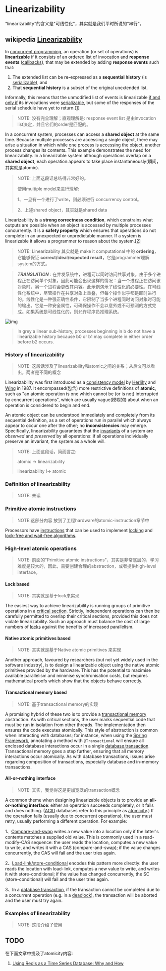 # Linearizability

"linearizability"的含义是"可线性化"，其实就是我们平时所说的"串行"。

## wikipedia [Linearizability](https://en.wikipedia.org/wiki/Linearizability)

In [concurrent programming](https://en.wikipedia.org/wiki/Concurrent_programming), an operation (or set of operations) is **linearizable** if it consists of an ordered list of invocation and **response events** ([callbacks](https://en.wikipedia.org/wiki/Callbacks)), that may be extended by adding **response events** such that:

1. The extended list can be re-expressed as a **sequential history** (is [serializable](https://en.wikipedia.org/wiki/Serializability)), and
2. That **sequential history** is a subset of the original unextended list.

Informally, this means that the unmodified list of events is linearizable [if and only if](https://en.wikipedia.org/wiki/If_and_only_if) its invocations were [serializable](https://en.wikipedia.org/wiki/Serializability), but some of the responses of the serial schedule have yet to return.[[1\]](https://en.wikipedia.org/wiki/Linearizability#cite_note-:0-1)

> NOTE: 没有完全理解；直观理解是: response event list 是由invocation list决定，并且它们的order是匹配的。

In a concurrent system, processes can access a **shared object** at the same time. Because multiple processes are accessing a single object, there may arise a situation in which while one process is accessing the object, another process changes its contents. This example demonstrates the need for linearizability. In a linearizable system although operations overlap on a **shared object**, each operation appears to take place instantaneously(瞬间，其实就是atomic). 

> NOTE: 上面这段话总结得非常好的。
>
> 使用multiple model来进行理解: 
>
> 1、一旦有一个进行了write，则必须进行 concurrency control。
>
> 2、上述shared object，其实就是shared data

Linearizability is a **strong correctness condition**, which constrains what outputs are possible when an object is accessed by multiple processes concurrently. It is a **safety property** which ensures that operations do not complete in an unexpected or unpredictable manner. If a system is linearizable it allows a programmer to reason about the system.[[2\]](https://en.wikipedia.org/wiki/Linearizability#cite_note-2)

> NOTE: Linearizability 其实就是 make it  computational 中的 **ordering**，它能够保证 **correct/ideal/expected result**，它是programmer理解system的方式。



> ***TRANSLATION*** : 在并发系统中，进程可以同时访问共享对象。由于多个进程正在访问单个对象，因此可能会出现这样的情况：当一个进程正在访问该对象时，另一个进程会更改其内容。此示例演示了线性化的必要性。在可线性化系统中，尽管操作在共享对象上重叠，但每个操作似乎都是即时进行的。线性化是一种强正确性条件，它限制了当多个进程同时访问对象时可能的输出。它是一种安全属性，可确保操作不会以意外或不可预测的方式完成。如果系统是可线性化的，则允许程序员推理系统。





![img](https://upload.wikimedia.org/wikipedia/commons/thumb/c/c3/Linearlizable_Process.svg/220px-Linearlizable_Process.svg.png)





> In grey a linear sub-history, processes beginning in b do not have a linearizable history because b0 or b1 may complete in either order before b2 occurs.





### History of linearizability

> NOTE: 这段话涉及了linearizability和atomic之间的关系；从后文可以看出，两者是不同的概念

Linearizability was first introduced as a [consistency model](https://en.wikipedia.org/wiki/Consistency_model) by [Herlihy](https://en.wikipedia.org/wiki/Maurice_Herlihy) and [Wing](https://en.wikipedia.org/wiki/Jeannette_Wing) in 1987. It encompassed(包含) more restrictive definitions of **atomic**, such as "an atomic operation is one which cannot be (or is not) interrupted by concurrent operations", which are usually vague(模糊的) about when an operation is considered to begin and end.

An atomic object can be understood immediately and completely from its sequential definition, as a set of operations run in parallel which always appear to occur one after the other; no **inconsistencies** may emerge. Specifically, linearizability guarantees that the [invariants](https://en.wikipedia.org/wiki/Invariant_(computer_science)) of a system are *observed* and *preserved* by all operations: if all operations individually preserve an invariant, the system as a whole will.

> NOTE: 上面这段话，简而言之:
>
> atomic -> linearizability
>
> linearizability !-> atomic 
>
> 

### Definition of linearizability

> NOTE: 未读

### Primitive atomic instructions

> NOTE:这部分内容 放到了工程hardware的atomic-instruction章节中

Processors have [instructions](http://en.wiki.sxisa.org/wiki/Instruction_(computer_science)) that can be used to implement [locking](http://en.wiki.sxisa.org/wiki/Lock_(computer_science)) and [lock-free and wait-free algorithms](http://en.wiki.sxisa.org/wiki/Lock-free_and_wait-free_algorithms). 

### High-level atomic operations

> NOTE: 前面的"Primitive atomic instructions"，其实是非常底层的，学习难度是较大的，因此，需要创建合理的abstraction，或者提供high-level interface。

#### Lock based

> NOTE: 其实就是基于lock来实现

The easiest way to achieve linearizability is running groups of primitive operations in a [critical section](http://en.wiki.sxisa.org/wiki/Critical_section). Strictly, independent operations can then be carefully permitted to overlap their critical sections, provided this does not violate linearizability. Such an approach must balance the cost of large numbers of [locks](http://en.wiki.sxisa.org/wiki/Lock_(computer_science)) against the benefits of increased parallelism.

#### Native atomic primitives based

> NOTE: 其实就是基于Native atomic primitives 来实现

Another approach, favoured by researchers (but not yet widely used in the software industry), is to design a linearizable object using the native atomic primitives provided by the hardware. This has the potential to maximise available parallelism and minimise synchronisation costs, but requires mathematical proofs which show that the objects behave correctly.

#### Transactional memory based

> NOTE: 基于transactional memory的实现

A promising hybrid of these two is to provide a [transactional memory](http://en.wiki.sxisa.org/wiki/Transactional_memory) abstraction. As with critical sections, the user marks sequential code that must be run in isolation from other threads. The implementation then ensures the code executes atomically. This style of abstraction is common when interacting with databases; for instance, when using the [Spring Framework](http://en.wiki.sxisa.org/wiki/Spring_Framework), annotating a method with `@Transactional` will ensure all enclosed database interactions occur in a single [database transaction](http://en.wiki.sxisa.org/wiki/Database_transaction). Transactional memory goes a step further, ensuring that all memory interactions occur atomically. As with database transactions, issues arise regarding composition of transactions, especially database and in-memory transactions.

#### All-or-nothing interface

> NOTE: 其实，我觉得这是更加宽泛的transaction概念

A common theme when designing linearizable objects is to provide an **all-or-nothing interface**: either an operation succeeds completely, or it fails and does nothing. ([ACID](http://en.wiki.sxisa.org/wiki/ACID) databases refer to this principle as [atomicity](http://en.wiki.sxisa.org/wiki/Atomicity_(database_systems)).) If the operation fails (usually due to concurrent operations), the user must retry, usually performing a different operation. For example:

1、[Compare-and-swap](http://en.wiki.sxisa.org/wiki/Compare-and-swap) writes a new value into a location only if the latter's contents matches a supplied old value. This is commonly used in a read-modify-CAS sequence: the user reads the location, computes a new value to write, and writes it with a CAS (compare-and-swap); if the value changes concurrently, the CAS will fail and the user tries again.

2、[Load-link/store-conditional](http://en.wiki.sxisa.org/wiki/Load-link/store-conditional) encodes this pattern more directly: the user reads the location with load-link, computes a new value to write, and writes it with store-conditional; if the value has changed concurrently, the SC (store-conditional) will fail and the user tries again.

3、In a [database transaction](http://en.wiki.sxisa.org/wiki/Database_transaction), if the transaction cannot be completed due to a concurrent operation (e.g. in a [deadlock](http://en.wiki.sxisa.org/wiki/Deadlock)), the transaction will be aborted and the user must try again.



### Examples of linearizability

> NOTE: 这段介绍了使用

## TODO

在下面文章中提及了atomicity内容:

1) [Using Redis as a Time Series Database: Why and How](https://www.infoq.com/articles/redis-time-series/)